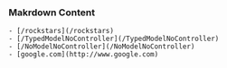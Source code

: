 ﻿### Makrdown Content

    - [/rockstars](/rockstars)
    - [/TypedModelNoController](/TypedModelNoController)
    - [/NoModelNoController](/NoModelNoController)
    - [google.com](http://www.google.com)
